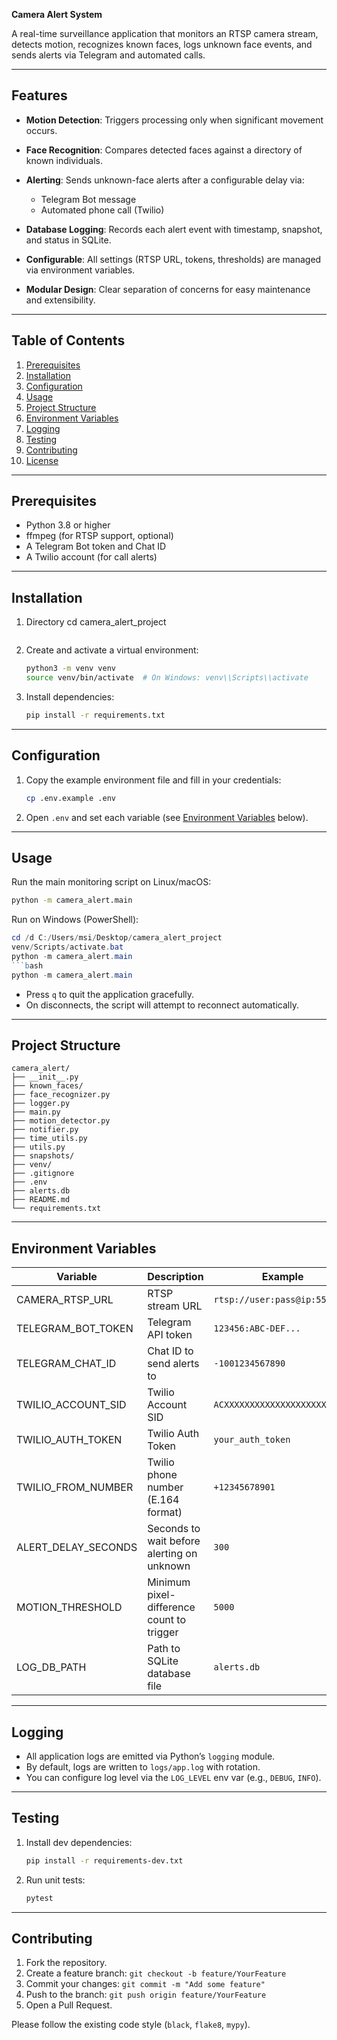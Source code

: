 **Camera Alert System**

A real-time surveillance application that monitors an RTSP camera stream, detects motion, recognizes known faces, logs unknown face events, and sends alerts via Telegram and automated calls.

---

## Features

* **Motion Detection**: Triggers processing only when significant movement occurs.
* **Face Recognition**: Compares detected faces against a directory of known individuals.
* **Alerting**: Sends unknown-face alerts after a configurable delay via:

  * Telegram Bot message
  * Automated phone call (Twilio)
* **Database Logging**: Records each alert event with timestamp, snapshot, and status in SQLite.
* **Configurable**: All settings (RTSP URL, tokens, thresholds) are managed via environment variables.
* **Modular Design**: Clear separation of concerns for easy maintenance and extensibility.

---

## Table of Contents

1. [Prerequisites](#prerequisites)
2. [Installation](#installation)
3. [Configuration](#configuration)
4. [Usage](#usage)
5. [Project Structure](#project-structure)
6. [Environment Variables](#environment-variables)
7. [Logging](#logging)
8. [Testing](#testing)
9. [Contributing](#contributing)
10. [License](#license)

---

## Prerequisites

* Python 3.8 or higher
* ffmpeg (for RTSP support, optional)
* A Telegram Bot token and Chat ID
* A Twilio account (for call alerts)

---

## Installation

1. Directory 
   cd camera_alert_project
   ```
2. Create and activate a virtual environment:

   ```bash
   python3 -m venv venv
   source venv/bin/activate  # On Windows: venv\\Scripts\\activate
   ```
3. Install dependencies:

   ```bash
   pip install -r requirements.txt
   ```

---

## Configuration

1. Copy the example environment file and fill in your credentials:

   ```bash
   cp .env.example .env
   ```
2. Open `.env` and set each variable (see [Environment Variables](#environment-variables) below).

---

## Usage

Run the main monitoring script on Linux/macOS:

```bash
python -m camera_alert.main
```

Run on Windows (PowerShell):

````powershell
cd /d C:/Users/msi/Desktop/camera_alert_project
venv/Scripts/activate.bat
python -m camera_alert.main
```bash
python -m camera_alert.main
````

* Press `q` to quit the application gracefully.
* On disconnects, the script will attempt to reconnect automatically.

---

## Project Structure

```
camera_alert/
├── __init__.py
├── known_faces/
├── face_recognizer.py
├── logger.py
├── main.py
├── motion_detector.py
├── notifier.py
├── time_utils.py
├── utils.py
├── snapshots/
├── venv/
├── .gitignore
├── .env
├── alerts.db
├── README.md
└── requirements.txt

```

---

## Environment Variables

| Variable              | Description                                | Example                       |
| --------------------- | ------------------------------------------ | ----------------------------- |
| CAMERA\_RTSP\_URL     | RTSP stream URL                            | `rtsp://user:pass@ip:554/...` |
| TELEGRAM\_BOT\_TOKEN  | Telegram API token                         | `123456:ABC-DEF...`           |
| TELEGRAM\_CHAT\_ID    | Chat ID to send alerts to                  | `-1001234567890`              |
| TWILIO\_ACCOUNT\_SID  | Twilio Account SID                         | `ACXXXXXXXXXXXXXXXXXXXX`      |
| TWILIO\_AUTH\_TOKEN   | Twilio Auth Token                          | `your_auth_token`             |
| TWILIO\_FROM\_NUMBER  | Twilio phone number (E.164 format)         | `+12345678901`                |
| ALERT\_DELAY\_SECONDS | Seconds to wait before alerting on unknown | `300`                         |
| MOTION\_THRESHOLD     | Minimum pixel-difference count to trigger  | `5000`                        |
| LOG\_DB\_PATH         | Path to SQLite database file               | `alerts.db`                   |

---

## Logging

* All application logs are emitted via Python’s `logging` module.
* By default, logs are written to `logs/app.log` with rotation.
* You can configure log level via the `LOG_LEVEL` env var (e.g., `DEBUG`, `INFO`).

---

## Testing

1. Install dev dependencies:

   ```bash
   pip install -r requirements-dev.txt
   ```
2. Run unit tests:

   ```bash
   pytest
   ```

---

## Contributing

1. Fork the repository.
2. Create a feature branch: `git checkout -b feature/YourFeature`
3. Commit your changes: `git commit -m "Add some feature"`
4. Push to the branch: `git push origin feature/YourFeature`
5. Open a Pull Request.

Please follow the existing code style (`black`, `flake8`, `mypy`).
